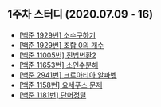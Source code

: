 ## 1주차 스터디 (2020.07.09 - 16)

* [[백준 1929번] 소수구하기](https://www.acmicpc.net/problem/1929)
* [[백준 1929번] 조합 0의 개수](https://www.acmicpc.net/problem/2004)
* [[백준 11005번] 진법변환2](https://www.acmicpc.net/problem/11005)
* [[백준 11653번] 소인수분해](https://www.acmicpc.net/problem/11653)
* [[백준 2941번] 크로아티아 알파벳](https://www.acmicpc.net/problem/2941)
* [[백준 1158번] 요세푸스 문제](https://www.acmicpc.net/problem/1158)
* [[백준 1181번] 단어정렬](https://www.acmicpc.net/problem/1181)